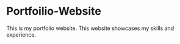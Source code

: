 # Portfoilio-Website
This is my portfolio website. This website showcases my skills and experience.
